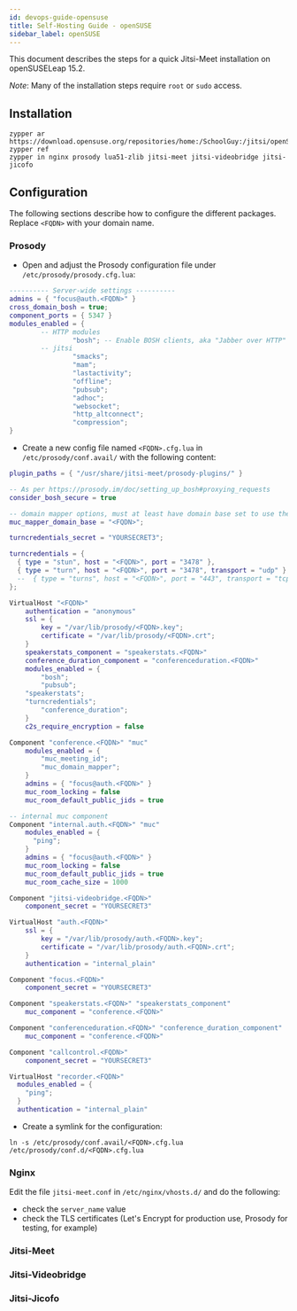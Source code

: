 ```yaml
---
id: devops-guide-opensuse
title: Self-Hosting Guide - openSUSE
sidebar_label: openSUSE
---
```


This document describes the steps for a quick Jitsi-Meet installation on openSUSELeap 15.2.

_Note_: Many of the installation steps require `root` or `sudo` access. 

## Installation

```shell
zypper ar https://download.opensuse.org/repositories/home:/SchoolGuy:/jitsi/openSUSE_Leap_15.2/home:SchoolGuy:jitsi.repo
zypper ref
zypper in nginx prosody lua51-zlib jitsi-meet jitsi-videobridge jitsi-jicofo
```

## Configuration

The following sections describe how to configure the different packages. Replace `<FQDN>` with your domain name.

### Prosody

* Open and adjust the Prosody configuration file under `/etc/prosody/prosody.cfg.lua`:

```lua
---------- Server-wide settings ----------
admins = { "focus@auth.<FQDN>" }
cross_domain_bosh = true;
component_ports = { 5347 }
modules_enabled = {
        -- HTTP modules
                "bosh"; -- Enable BOSH clients, aka "Jabber over HTTP"
        -- jitsi
                "smacks";
                "mam";
                "lastactivity";
                "offline";
                "pubsub";
                "adhoc";
                "websocket";
                "http_altconnect";
                "compression";
}
```
* Create a new config file named `<FQDN>.cfg.lua` in `/etc/prosody/conf.avail/` with the following
content:

```lua
plugin_paths = { "/usr/share/jitsi-meet/prosody-plugins/" }

-- As per https://prosody.im/doc/setting_up_bosh#proxying_requests
consider_bosh_secure = true

-- domain mapper options, must at least have domain base set to use the mapper
muc_mapper_domain_base = "<FQDN>";

turncredentials_secret = "YOURSECRET3";

turncredentials = {
  { type = "stun", host = "<FQDN>", port = "3478" },
  { type = "turn", host = "<FQDN>", port = "3478", transport = "udp" },
  --  { type = "turns", host = "<FQDN>", port = "443", transport = "tcp" }
};

VirtualHost "<FQDN>"
    authentication = "anonymous"
    ssl = {
        key = "/var/lib/prosody/<FQDN>.key";
        certificate = "/var/lib/prosody/<FQDN>.crt";
    }
    speakerstats_component = "speakerstats.<FQDN>"
    conference_duration_component = "conferenceduration.<FQDN>"
    modules_enabled = {
        "bosh";
        "pubsub";
	"speakerstats";
	"turncredentials";
        "conference_duration";
    }
    c2s_require_encryption = false

Component "conference.<FQDN>" "muc"
    modules_enabled = {
        "muc_meeting_id";
        "muc_domain_mapper";
    }
    admins = { "focus@auth.<FQDN>" }
    muc_room_locking = false
    muc_room_default_public_jids = true

-- internal muc component
Component "internal.auth.<FQDN>" "muc"
    modules_enabled = {
      "ping";
    }
    admins = { "focus@auth.<FQDN>" }
    muc_room_locking = false
    muc_room_default_public_jids = true
    muc_room_cache_size = 1000

Component "jitsi-videobridge.<FQDN>"
    component_secret = "YOURSECRET3"

VirtualHost "auth.<FQDN>"
    ssl = {
        key = "/var/lib/prosody/auth.<FQDN>.key";
        certificate = "/var/lib/prosody/auth.<FQDN>.crt";
    }
    authentication = "internal_plain"

Component "focus.<FQDN>"
    component_secret = "YOURSECRET3"

Component "speakerstats.<FQDN>" "speakerstats_component"
    muc_component = "conference.<FQDN>"

Component "conferenceduration.<FQDN>" "conference_duration_component"
    muc_component = "conference.<FQDN>"

Component "callcontrol.<FQDN>"
    component_secret = "YOURSECRET3"

VirtualHost "recorder.<FQDN>"
  modules_enabled = {
    "ping";
  }
  authentication = "internal_plain"
```

* Create a symlink for the configuration:

`ln -s /etc/prosody/conf.avail/<FQDN>.cfg.lua /etc/prosody/conf.d/<FQDN>.cfg.lua`



### Nginx

Edit the file `jitsi-meet.conf` in `/etc/nginx/vhosts.d/` and do the following:

* check the `server_name` value
* check the TLS certificates (Let's Encrypt for production use, Prosody for testing, for example)


### Jitsi-Meet

### Jitsi-Videobridge

### Jitsi-Jicofo


